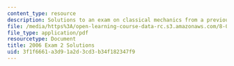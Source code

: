 ```yaml
---
content_type: resource
description: Solutions to an exam on classical mechanics from a previous semester.
file: /media/https%3A/open-learning-course-data-rc.s3.amazonaws.com/8-012-physics-i-classical-mechanics-fall-2008/3f1f6661a3d91a2d3cd3b34f182347f9_2006_quiz2_sol.pdf
file_type: application/pdf
resourcetype: Document
title: 2006 Exam 2 Solutions
uid: 3f1f6661-a3d9-1a2d-3cd3-b34f182347f9
---
```

